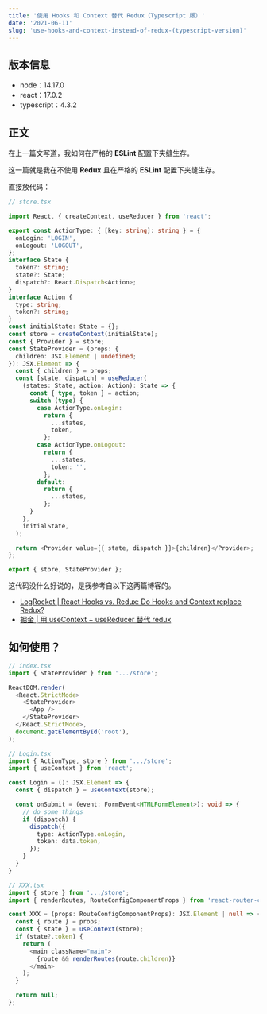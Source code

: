 ```yaml
---
title: '使用 Hooks 和 Context 替代 Redux（Typescript 版）'
date: '2021-06-11'
slug: 'use-hooks-and-context-instead-of-redux-(typescript-version)'
---
```


## 版本信息

- node：14.17.0
- react：17.0.2
- typescript：4.3.2

## 正文

在上一篇文写道，我如何在严格的 **ESLint** 配置下夹缝生存。

这一篇就是我在不使用 **Redux** 且在严格的 **ESLint** 配置下夹缝生存。

直接放代码：

```Typescript
// store.tsx

import React, { createContext, useReducer } from 'react';

export const ActionType: { [key: string]: string } = {
  onLogin: 'LOGIN',
  onLogout: 'LOGOUT',
};
interface State {
  token?: string;
  state?: State;
  dispatch?: React.Dispatch<Action>;
}
interface Action {
  type: string;
  token?: string;
}
const initialState: State = {};
const store = createContext(initialState);
const { Provider } = store;
const StateProvider = (props: {
  children: JSX.Element | undefined;
}): JSX.Element => {
  const { children } = props;
  const [state, dispatch] = useReducer(
    (states: State, action: Action): State => {
      const { type, token } = action;
      switch (type) {
        case ActionType.onLogin:
          return {
            ...states,
            token,
          };
        case ActionType.onLogout:
          return {
            ...states,
            token: '',
          };
        default:
          return {
            ...states,
          };
      }
    },
    initialState,
  );

  return <Provider value={{ state, dispatch }}>{children}</Provider>;
};

export { store, StateProvider };
```

这代码没什么好说的，是我参考自以下这两篇博客的。

- [LogRocket | React Hooks vs. Redux: Do Hooks and Context replace Redux?](https://blog.logrocket.com/use-hooks-and-context-not-react-and-redux/)
- [掘金 | 用 useContext + useReducer 替代 redux](https://juejin.cn/post/6844903854807482382)

## 如何使用？

```Typescript
// index.tsx
import { StateProvider } from '.../store';

ReactDOM.render(
  <React.StrictMode>
    <StateProvider>
      <App />
    </StateProvider>
  </React.StrictMode>,
  document.getElementById('root'),
);

// Login.tsx
import { ActionType, store } from '.../store';
import { useContext } from 'react';

const Login = (): JSX.Element => {
  const { dispatch } = useContext(store);

  const onSubmit = (event: FormEvent<HTMLFormElement>): void => {
    // do some things
    if (dispatch) {
      dispatch({
        type: ActionType.onLogin,
        token: data.token,
      });
    }
  }
}

// XXX.tsx
import { store } from '.../store';
import { renderRoutes, RouteConfigComponentProps } from 'react-router-config';

const XXX = (props: RouteConfigComponentProps): JSX.Element | null => {
  const { route } = props;
  const { state } = useContext(store);
  if (state?.token) {
    return (
      <main className="main">
        {route && renderRoutes(route.children)}
      </main>
    );
  }

  return null;
};
```
